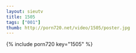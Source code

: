 ```yaml
--- 
layout: sieutv
title: 1505
tags: ["001"]
thumb: http://porn720.net/video/1505/poster.jpg
---
```

{% include porn720 key="1505" %} 
